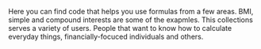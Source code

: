 Here you can find code that helps you use formulas from a few areas. BMI, simple and compound interests are some of the exapmles.
This collections serves a variety of users. People that want to know how to calculate everyday things, financially-focuced individuals and others.
